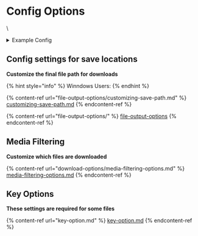 # Config Options

\


<details>

<summary>Example Config</summary>



<pre class="language-json"><code class="lang-json">{
    "config": {
        "main_profile": "main_profile",
        "metadata": "{configpath}/{profile}/.data/{model_username}_{model_id}",
        "discord": "",
        "file_options": {
            "save_location": "/home/james/Data/ofscraper",
            "dir_format": "/{model_username}/{responsetype}/{mediatype}/",
            "file_format": "{filename}.{ext}",
            "textlength": 0,
            "space-replacer": " ",
            "date": "MM-DD-YYYY",
            "text_type_default": "letter",
            "truncation_default": true
        },
        "download_options": {
            "file_size_limit": 0,
            "file_size_min": 0,
            "filter": [
                "Images",
                "Audios",
                "Videos"
            ],
            "auto_resume": false,
            "system_free_min": 0,
            "number_retries": 10
        },
        "binary_options": {
            "mp4decrypt": "//home/james/.config/ofscraper/bin/mp4decrypt",
            "ffmpeg": "//home/james/.config/ofscraper/bin/ffmpeg"
        },
        "cdm_options": {
            "private-key": "//home/james/.config/ofscraper/device/private_key.pem",
            "client-id": "//home/james/.config/ofscraper/device/client_id.bin",
            "key-mode-default": "manual",
            "keydb_api": ""
        },
        "performance_options": {
            "download-sems": 10,
            "threads": 10
        },
        "advanced_options": {
            "code-execution": true,
            "dynamic-mode-default": "dc",
            "backend": "aio",
            "downloadbars": false,
            "cache-mode": "sqlite",
            "appendlog": false,
            "custom_values": {},
            "sanitize_text": false,
            "avatar": true,
            "temp_dir": null,           
<strong>            "disable_after_check": false,
</strong>            "default_user_list": "main",
            "default_black_list": ""
        },
        "responsetype": {
            "timeline": "Posts",
            "message": "Messages",
            "archived": "Archived",
            "paid": "Messages",
            "stories": "Stories",
            "highlights": "Stories",
            "profile": "Profile",
            "pinned": "Posts"
        }
    }
}
</code></pre>

</details>

## Config settings for save locations

**Customize the final file path for downloads**



{% hint style="info" %}
Winndows Users:&#x20;
{% endhint %}

{% content-ref url="file-output-options/customizing-save-path.md" %}
[customizing-save-path.md](file-output-options/customizing-save-path.md)
{% endcontent-ref %}

{% content-ref url="file-output-options/" %}
[file-output-options](file-output-options/)
{% endcontent-ref %}

## Media Filtering

**Customize which files are downloaded**

{% content-ref url="download-options/media-filtering-options.md" %}
[media-filtering-options.md](download-options/media-filtering-options.md)
{% endcontent-ref %}

## Key Options

**These settings are required for some files**

{% content-ref url="key-option.md" %}
[key-option.md](key-option.md)
{% endcontent-ref %}
